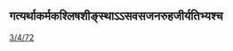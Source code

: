 ## गत्यर्थाकर्मकश्लिषशीङ्स्थाऽऽसवसजनरुहजीर्यतिभ्यश्च 
 [3/4/72](https://ashtadhyayi.com/sutraani/3/4/72)